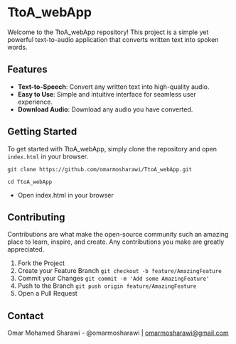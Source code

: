 # TtoA_webApp

Welcome to the TtoA_webApp repository! This project is a simple yet powerful text-to-audio application that converts written text into spoken words.

## Features

- **Text-to-Speech**: Convert any written text into high-quality audio.
- **Easy to Use**: Simple and intuitive interface for seamless user experience.
- **Download Audio**: Download any audio you have converted.

## Getting Started

To get started with TtoA_webApp, simply clone the repository and open `index.html` in your browser.

```
git clone https://github.com/omarmosharawi/TtoA_webApp.git
```
```
cd TtoA_webApp
```
- Open index.html in your browser

## Contributing
Contributions are what make the open-source community such an amazing place to learn, inspire, and create. Any contributions you make are greatly appreciated.

1. Fork the Project
2. Create your Feature Branch `git checkout -b feature/AmazingFeature`
3. Commit your Changes `git commit -m 'Add some AmazingFeature'`
4. Push to the Branch `git push origin feature/AmazingFeature`
5. Open a Pull Request

## Contact
Omar Mohamed Sharawi - @omarmosharawi | omarmosharawi@gmail.com
